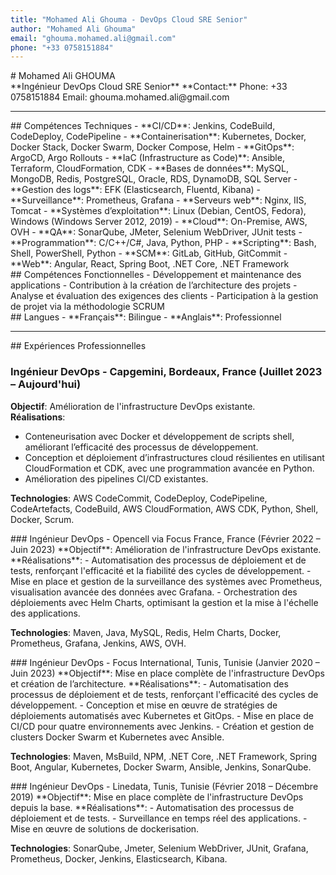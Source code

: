 ```yaml
---
title: "Mohamed Ali Ghouma - DevOps Cloud SRE Senior"
author: "Mohamed Ali Ghouma"
email: "ghouma.mohamed.ali@gmail.com"
phone: "+33 0758151884"
---
```


<div class="animate__animated animate__fadeInDown">
  # Mohamed Ali GHOUMA
</div>
<div class="animate__animated animate__fadeInUp">
  **Ingénieur DevOps Cloud SRE Senior**  
  **Contact:**  
  Phone: +33 0758151884  
  Email: ghouma.mohamed.ali@gmail.com  
</div>

---

<div class="animate__animated animate__fadeInLeft">
  ## Compétences Techniques
  - **CI/CD**: Jenkins, CodeBuild, CodeDeploy, CodePipeline
  - **Containerisation**: Kubernetes, Docker, Docker Stack, Docker Swarm, Docker Compose, Helm
  - **GitOps**: ArgoCD, Argo Rollouts
  - **IaC (Infrastructure as Code)**: Ansible, Terraform, CloudFormation, CDK
  - **Bases de données**: MySQL, MongoDB, Redis, PostgreSQL, Oracle, RDS, DynamoDB, SQL Server
  - **Gestion des logs**: EFK (Elasticsearch, Fluentd, Kibana)
  - **Surveillance**: Prometheus, Grafana
  - **Serveurs web**: Nginx, IIS, Tomcat
  - **Systèmes d’exploitation**: Linux (Debian, CentOS, Fedora), Windows (Windows Server 2012, 2019)
  - **Cloud**: On-Premise, AWS, OVH
  - **QA**: SonarQube, JMeter, Selenium WebDriver, JUnit tests
  - **Programmation**: C/C++/C#, Java, Python, PHP
  - **Scripting**: Bash, Shell, PowerShell, Python
  - **SCM**: GitLab, GitHub, GitCommit
  - **Web**: Angular, React, Spring Boot, .NET Core, .NET Framework
</div>

<div class="animate__animated animate__fadeInRight">
  ## Compétences Fonctionnelles
  - Développement et maintenance des applications
  - Contribution à la création de l’architecture des projets
  - Analyse et évaluation des exigences des clients
  - Participation à la gestion de projet via la méthodologie SCRUM
</div>

<div class="animate__animated animate__fadeInLeft">
  ## Langues
  - **Français**: Bilingue
  - **Anglais**: Professionnel
</div>

---

<div class="animate__animated animate__fadeIn">
  ## Expériences Professionnelles

  ### Ingénieur DevOps - Capgemini, Bordeaux, France (Juillet 2023 – Aujourd'hui)
  **Objectif**: Amélioration de l'infrastructure DevOps existante.  
  **Réalisations**:
  - Conteneurisation avec Docker et développement de scripts shell, améliorant l’efficacité des processus de développement.
  - Conception et déploiement d’infrastructures cloud résilientes en utilisant CloudFormation et CDK, avec une programmation avancée en Python.
  - Amélioration des pipelines CI/CD existantes.

  **Technologies**: AWS CodeCommit, CodeDeploy, CodePipeline, CodeArtefacts, CodeBuild, AWS CloudFormation, AWS CDK, Python, Shell, Docker, Scrum.
</div>

<div class="animate__animated animate__fadeIn">
  ### Ingénieur DevOps - Opencell via Focus France, France (Février 2022 – Juin 2023)
  **Objectif**: Amélioration de l'infrastructure DevOps existante.  
  **Réalisations**:
  - Automatisation des processus de déploiement et de tests, renforçant l'efficacité et la fiabilité des cycles de développement.
  - Mise en place et gestion de la surveillance des systèmes avec Prometheus, visualisation avancée des données avec Grafana.
  - Orchestration des déploiements avec Helm Charts, optimisant la gestion et la mise à l'échelle des applications.

  **Technologies**: Maven, Java, MySQL, Redis, Helm Charts, Docker, Prometheus, Grafana, Jenkins, AWS, OVH.
</div>

<div class="animate__animated animate__fadeIn">
  ### Ingénieur DevOps - Focus International, Tunis, Tunisie (Janvier 2020 – Juin 2023)
  **Objectif**: Mise en place complète de l'infrastructure DevOps et création de l’architecture.  
  **Réalisations**:
  - Automatisation des processus de déploiement et de tests, renforçant l'efficacité des cycles de développement.
  - Conception et mise en œuvre de stratégies de déploiements automatisés avec Kubernetes et GitOps.
  - Mise en place de CI/CD pour quatre environnements avec Jenkins.
  - Création et gestion de clusters Docker Swarm et Kubernetes avec Ansible.

  **Technologies**: Maven, MsBuild, NPM, .NET Core, .NET Framework, Spring Boot, Angular, Kubernetes, Docker Swarm, Ansible, Jenkins, SonarQube.
</div>

<div class="animate__animated animate__fadeIn">
  ### Ingénieur DevOps - Linedata, Tunis, Tunisie (Février 2018 – Décembre 2019)
  **Objectif**: Mise en place complète de l'infrastructure DevOps depuis la base.  
  **Réalisations**:
  - Automatisation des processus de déploiement et de tests.
  - Surveillance en temps réel des applications.
  - Mise en œuvre de solutions de dockerisation.

  **Technologies**: SonarQube, Jmeter, Selenium WebDriver, JUnit, Grafana, Prometheus, Docker, Jenkins, Elasticsearch, Kibana.
</div>
